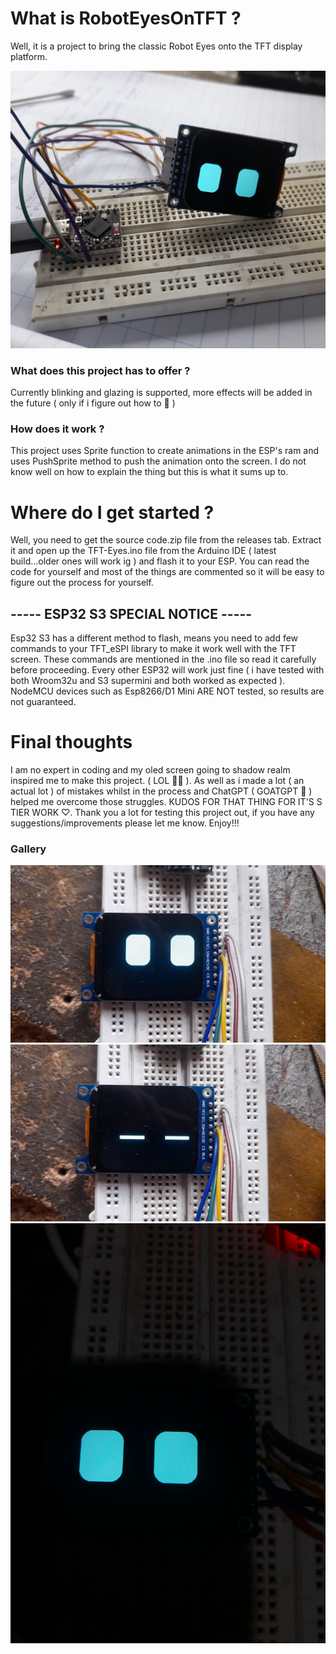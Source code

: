 # What is RobotEyesOnTFT ?

Well, it is a project to bring the classic Robot Eyes onto the TFT display platform.

![Project-Preview](https://github.com/manuX28-K/RobotEyesOnTFT/blob/main/Beta-Build-Preview.jpg)

### What does this project has to offer ?

Currently blinking and glazing is supported, more effects will be added in the future ( only if i figure out how to 🫠 )

### How does it work ?

This project uses Sprite function to create animations in the ESP's ram and uses PushSprite method to push the animation onto the screen.
I do not know well on how to explain the thing but this is what it sums up to.

# Where do I get started ?

Well, you need to get the source code.zip file from the releases tab. Extract it and open up the TFT-Eyes.ino file from the Arduino IDE ( latest build...older ones will work ig )
and flash it to your ESP. You can read the code for yourself and most of the things are commented so it will be easy to figure out the process for yourself.

## ----- ESP32 S3 SPECIAL NOTICE -----

Esp32 S3 has a different method to flash, means you need to add few commands to your TFT_eSPI library to make it work well with the TFT screen.
These commands are mentioned in the .ino file so read it carefully before proceeding. Every other ESP32 will work just fine ( i have tested with both Wroom32u
and S3 supermini and both worked as expected ). NodeMCU devices such as Esp8266/D1 Mini ARE NOT tested, so results are not guaranteed. 

# Final thoughts

I am no expert in coding and my oled screen going to shadow realm inspired me to make this project. ( LOL 🥸😅 ). As well as i made a lot ( an actual lot ) 
of mistakes whilst in the process and ChatGPT ( GOATGPT 🗿 ) helped me overcome those struggles. KUDOS FOR THAT THING FOR IT'S S TIER WORK ♡. 
Thank you a lot for testing this project out, if you have any suggestions/improvements please let me know. Enjoy!!!


### Gallery

![Eyes-Open](https://github.com/manuX28-K/RobotEyesOnTFT/blob/main/Eyes-Open-Animation.jpg)
![Eyes-Closed](https://github.com/manuX28-K/RobotEyesOnTFT/blob/main/Blinking-Animation.jpg)
![Clear-Visibility](https://github.com/manuX28-K/RobotEyesOnTFT/blob/main/Clear-Visibilty-in-Dark.jpg)

